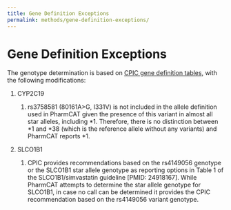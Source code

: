 ```yaml
---
title: Gene Definition Exceptions
permalink: methods/gene-definition-exceptions/
---
```


# Gene Definition Exceptions

The genotype determination is based on [CPIC gene definition
tables](https://www.pharmgkb.org/page/pgxGeneRef), with
the following modifications:

1. CYP2C19
    1.  rs3758581 (80161A>G, I331V) is not included in the allele definition used in PharmCAT given the presence of this variant in almost all star alleles, including  \*1. Therefore, there is no distinction between \*1 and \*38 (which is the reference allele without any variants) and PharmCAT reports \*1.
    
2. SLCO1B1
    1.  CPIC provides recommendations based on the rs4149056 genotype or the SLCO1B1 star allele genotype as reporting options in Table 1 of the SLCO1B1/simvastatin guideline \[PMID: 24918167\]. While PharmCAT attempts to determine the star allele genotype for SLCO1B1, in case no call can be determined it provides the CPIC recommendation based on the rs4149056 variant genotype.
